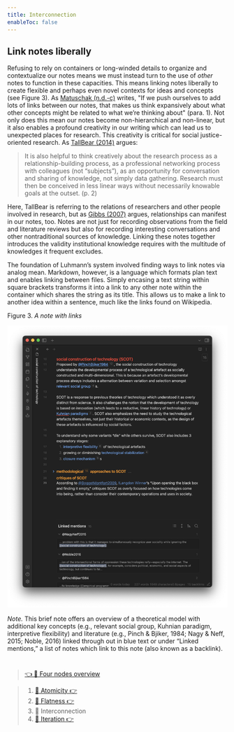 ```yaml
---
title: Interconnection
enableToc: false
---
```


## Link notes liberally

Refusing to rely on containers or long-winded details to organize and contextualize our notes means we must instead turn to the use of *other* notes to function in these capacities. This means linking notes liberally to create flexible and perhaps even novel contexts for ideas and concepts (see Figure 3). As [Matuschak (n.d.-c)](References/Matuschak,%20nd-c.md) writes, "If we push ourselves to add lots of links between our notes, that makes us think expansively about what other concepts might be related to what we’re thinking about" (para. 1). Not only does this mean our notes become non-hierarchical and non-linear, but it also enables a profound creativity in our writing which can lead us to unexpected places for research. This creativity is critical for social justice-oriented research. As [TallBear (2014)](References/TallBear,%202014.md) argues:

 > 
 > It is also helpful to think creatively about the research process as a relationship-building process, as a professional networking process with colleagues (not “subjects”), as an opportunity for conversation and sharing of knowledge, not simply data gathering. Research must then be conceived in less linear ways without necessarily knowable goals at the outset. (p. 2)

Here, TallBear is referring to the relations of researchers and other people involved in research, but as [Gibbs (2007)](References/Gibbs,%202007.md) argues, relationships can manifest in our notes, too. Notes are not just for recording observations from the field and literature reviews but also for recording interesting conversations and other nontraditional sources of knowledge. Linking these notes together introduces the validity institutional knowledge requires with the multitude of knowledges it frequent excludes.

The foundation of Luhmann’s system involved finding ways to link notes via analog mean. Markdown, however, is a language which formats plan text and enables linking between files. Simply encasing a text string within square brackets transforms it into a link to any other note within the container which shares the string as its title. This allows us to make a link to another idea within a sentence, much like the links found on Wikipedia.

Figure 3. *A note with links*

![A screenshot fro Obsidian of a note titled "social construction of technology (SCOT)," which describes the theory with links to other concepts such as "relevant social group" and sources such as "@PinchBijker1985."](Figure3.png)

*Note.* This brief note offers an overview of a theoretical model with additional key concepts (e.g., relevant social group, Kuhnian paradigm, interpretive flexibility) and literature (e.g., Pinch & Bjiker, 1984; Nagy & Neff, 2015; Noble, 2016) linked through out in blue text or under “Linked mentions,” a list of notes which link to this note (also known as a backlink).

# 

 > 
 > [👈 📖 Four nodes overview](Four%20nodes%20of%20a%20feminist%20note-taking%20methodology.md)

 > 
 > 1. [📖 Atomicity 👉 ](Atomicity.md)
 > 1. [📖 Flatness 👉 ](Flatness.md)
 > 1. 📖 Interconnection
 > 1. [📖 Iteration 👉 ](Iteration.md)
